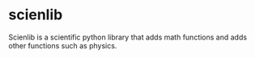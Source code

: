 # scienlib

Scienlib is a scientific python library that adds math functions and adds other functions such as physics.
